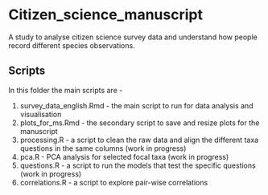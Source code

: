 # Citizen_science_manuscript

A study to analyse citizen science survey data and understand how people record different species observations.

## Scripts

In this folder the main scripts are - 
1. survey_data_english.Rmd - the main script to run for data analysis and visualisation
2. plots_for_ms.Rmd - the secondary script to save and resize plots for the manuscript
3. processing.R - a script to clean the raw data and align the different taxa questions in the same columns (work in progress)
4. pca.R - PCA analysis for selected focal taxa (work in progress)
5. questions.R - a script to run the models that test the specific questions (work in progress)
6. correlations.R - a script to explore pair-wise correlations